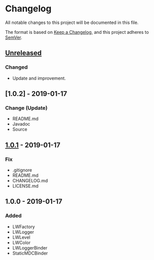 # Changelog
All notable changes to this project will be documented in this file.

The format is based on [Keep a Changelog](https://keepachangelog.com/en/1.0.0/),
and this project adheres to [SemVer](http://semver.org/).

## [Unreleased]
### Changed
- Update and improvement.

## [1.0.2] - 2019-01-17
### Change (Update)
- README.md
- Javadoc
- Source

## [1.0.1] - 2019-01-17
### Fix
- .gitignore
- README.md
- CHANGELOG.md
- LICENSE.md

## 1.0.0 - 2019-01-17
### Added
- LWFactory
- LWLogger
- LWLevel
- LWColor
- LWLoggerBinder
- StaticMDCBinder

[Unreleased]: https://github.com/kanekireal/lwlogger/compare/v1.0.0-release...HEAD
[1.0.1]: https://github.com/kanekireal/lwlogger/compare/v1.0.0-release...v1.0.1-release
[1.0.1]: https://github.com/kanekireal/lwlogger/compare/v1.0.0-release...v1.0.2-release